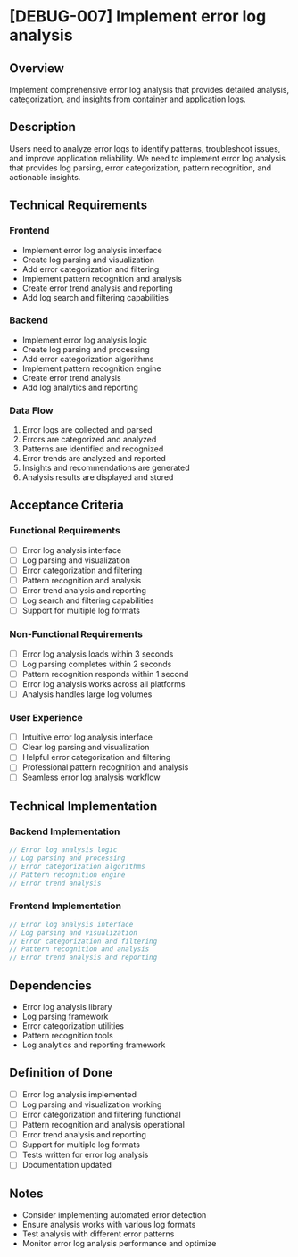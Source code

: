 # [DEBUG-007] Implement error log analysis

## Overview

Implement comprehensive error log analysis that provides detailed analysis, categorization, and insights from container and application logs.

## Description

Users need to analyze error logs to identify patterns, troubleshoot issues, and improve application reliability. We need to implement error log analysis that provides log parsing, error categorization, pattern recognition, and actionable insights.

## Technical Requirements

### Frontend

- Implement error log analysis interface
- Create log parsing and visualization
- Add error categorization and filtering
- Implement pattern recognition and analysis
- Create error trend analysis and reporting
- Add log search and filtering capabilities

### Backend

- Implement error log analysis logic
- Create log parsing and processing
- Add error categorization algorithms
- Implement pattern recognition engine
- Create error trend analysis
- Add log analytics and reporting

### Data Flow

1. Error logs are collected and parsed
2. Errors are categorized and analyzed
3. Patterns are identified and recognized
4. Error trends are analyzed and reported
5. Insights and recommendations are generated
6. Analysis results are displayed and stored

## Acceptance Criteria

### Functional Requirements

- [ ] Error log analysis interface
- [ ] Log parsing and visualization
- [ ] Error categorization and filtering
- [ ] Pattern recognition and analysis
- [ ] Error trend analysis and reporting
- [ ] Log search and filtering capabilities
- [ ] Support for multiple log formats

### Non-Functional Requirements

- [ ] Error log analysis loads within 3 seconds
- [ ] Log parsing completes within 2 seconds
- [ ] Pattern recognition responds within 1 second
- [ ] Error log analysis works across all platforms
- [ ] Analysis handles large log volumes

### User Experience

- [ ] Intuitive error log analysis interface
- [ ] Clear log parsing and visualization
- [ ] Helpful error categorization and filtering
- [ ] Professional pattern recognition and analysis
- [ ] Seamless error log analysis workflow

## Technical Implementation

### Backend Implementation

```rust
// Error log analysis logic
// Log parsing and processing
// Error categorization algorithms
// Pattern recognition engine
// Error trend analysis
```

### Frontend Implementation

```typescript
// Error log analysis interface
// Log parsing and visualization
// Error categorization and filtering
// Pattern recognition and analysis
// Error trend analysis and reporting
```

## Dependencies

- Error log analysis library
- Log parsing framework
- Error categorization utilities
- Pattern recognition tools
- Log analytics and reporting framework

## Definition of Done

- [ ] Error log analysis implemented
- [ ] Log parsing and visualization working
- [ ] Error categorization and filtering functional
- [ ] Pattern recognition and analysis operational
- [ ] Error trend analysis and reporting
- [ ] Support for multiple log formats
- [ ] Tests written for error log analysis
- [ ] Documentation updated

## Notes

- Consider implementing automated error detection
- Ensure analysis works with various log formats
- Test analysis with different error patterns
- Monitor error log analysis performance and optimize
